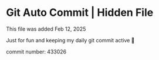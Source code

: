 # Git Auto Commit | Hidden File

This file was added Feb 12, 2025

Just for fun and keeping my daily git commit active 🤪

commit number: 433026
